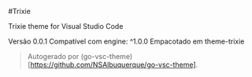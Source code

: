 #Trixie

Trixie theme for Visual Studio Code

Versão 0.0.1
Compatível com engine: ^1.0.0
Empacotado em theme-trixie

> Autogerado por (go-vsc-theme)[https://github.com/NSAlbuquerque/go-vsc-theme].